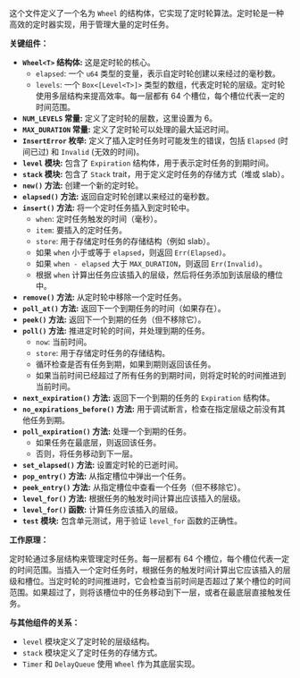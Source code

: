 这个文件定义了一个名为 `Wheel` 的结构体，它实现了定时轮算法。定时轮是一种高效的定时器实现，用于管理大量的定时任务。

**关键组件：**

*   **`Wheel<T>` 结构体:** 这是定时轮的核心。
    *   `elapsed`:  一个 `u64` 类型的变量，表示自定时轮创建以来经过的毫秒数。
    *   `levels`:  一个 `Box<[Level<T>]>` 类型的数组，代表定时轮的层级。定时轮使用多层结构来提高效率。每一层都有 64 个槽位，每个槽位代表一定的时间范围。
*   **`NUM_LEVELS` 常量:**  定义了定时轮的层数，这里设置为 6。
*   **`MAX_DURATION` 常量:**  定义了定时轮可以处理的最大延迟时间。
*   **`InsertError` 枚举:**  定义了插入定时任务时可能发生的错误，包括 `Elapsed` (时间已过) 和 `Invalid` (无效的时间)。
*   **`level` 模块:** 包含了 `Expiration` 结构体，用于表示定时任务的到期时间。
*   **`stack` 模块:** 包含了 `Stack` trait，用于定义定时任务的存储方式（堆或 slab）。
*   **`new()` 方法:**  创建一个新的定时轮。
*   **`elapsed()` 方法:**  返回自定时轮创建以来经过的毫秒数。
*   **`insert()` 方法:**  将一个定时任务插入到定时轮中。
    *   `when`:  定时任务触发的时间（毫秒）。
    *   `item`:  要插入的定时任务。
    *   `store`:  用于存储定时任务的存储结构（例如 slab）。
    *   如果 `when` 小于或等于 `elapsed`，则返回 `Err(Elapsed)`。
    *   如果 `when - elapsed` 大于 `MAX_DURATION`，则返回 `Err(Invalid)`。
    *   根据 `when` 计算出任务应该插入的层级，然后将任务添加到该层级的槽位中。
*   **`remove()` 方法:**  从定时轮中移除一个定时任务。
*   **`poll_at()` 方法:**  返回下一个到期任务的时间（如果存在）。
*   **`peek()` 方法:**  返回下一个到期的任务（但不移除它）。
*   **`poll()` 方法:**  推进定时轮的时间，并处理到期的任务。
    *   `now`:  当前时间。
    *   `store`:  用于存储定时任务的存储结构。
    *   循环检查是否有任务到期，如果到期则返回该任务。
    *   如果当前时间已经超过了所有任务的到期时间，则将定时轮的时间推进到当前时间。
*   **`next_expiration()` 方法:**  返回下一个到期的任务的 `Expiration` 结构体。
*   **`no_expirations_before()` 方法:**  用于调试断言，检查在指定层级之前没有其他任务到期。
*   **`poll_expiration()` 方法:**  处理一个到期的任务。
    *   如果任务在最底层，则返回该任务。
    *   否则，将任务移动到下一层。
*   **`set_elapsed()` 方法:**  设置定时轮的已逝时间。
*   **`pop_entry()` 方法:**  从指定槽位中弹出一个任务。
*   **`peek_entry()` 方法:**  从指定槽位中查看一个任务（但不移除它）。
*   **`level_for()` 方法:**  根据任务的触发时间计算出应该插入的层级。
*   **`level_for()` 函数:**  计算任务应该插入的层级。
*   **`test` 模块:** 包含单元测试，用于验证 `level_for` 函数的正确性。

**工作原理：**

定时轮通过多层结构来管理定时任务。每一层都有 64 个槽位，每个槽位代表一定的时间范围。当插入一个定时任务时，根据任务的触发时间计算出它应该插入的层级和槽位。当定时轮的时间推进时，它会检查当前时间是否超过了某个槽位的时间范围。如果超过了，则将该槽位中的任务移动到下一层，或者在最底层直接触发任务。

**与其他组件的关系：**

*   `level` 模块定义了定时轮的层级结构。
*   `stack` 模块定义了定时任务的存储方式。
*   `Timer` 和 `DelayQueue` 使用 `Wheel` 作为其底层实现。
